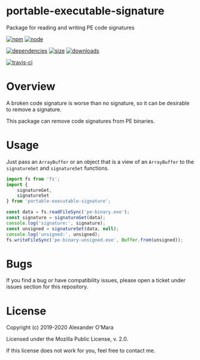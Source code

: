 # portable-executable-signature

Package for reading and writing PE code signatures

[![npm](https://img.shields.io/npm/v/portable-executable-signature.svg)](https://npmjs.com/package/portable-executable-signature)
[![node](https://img.shields.io/node/v/portable-executable-signature.svg)](https://nodejs.org)

[![dependencies](https://david-dm.org/AlexanderOMara/portable-executable-signature.svg)](https://david-dm.org/AlexanderOMara/portable-executable-signature)
[![size](https://packagephobia.now.sh/badge?p=portable-executable-signature)](https://packagephobia.now.sh/result?p=portable-executable-signature)
[![downloads](https://img.shields.io/npm/dm/portable-executable-signature.svg)](https://npmcharts.com/compare/portable-executable-signature?minimal=true)

[![travis-ci](https://travis-ci.org/AlexanderOMara/portable-executable-signature.svg?branch=master)](https://travis-ci.org/AlexanderOMara/portable-executable-signature)


# Overview

A broken code signature is worse than no signature, so it can be desirable to remove a signature.

This package can remove code signatures from PE binaries.


# Usage

Just pass an `ArrayBuffer` or an object that is a view of an `ArrayBuffer` to the `signatureGet` and `signatureSet` functions.

```js
import fs from 'fs';
import {
	signatureGet,
	signatureSet
} from 'portable-executable-signature';

const data = fs.readFileSync('pe-binary.exe');
const signature = signatureGet(data);
console.log('signature:', signature);
const unsigned = signatureSet(data, null);
console.log('unsigned:', unsigned);
fs.writeFileSync('pe-binary-unsigned.exe', Buffer.from(unsigned));
```


# Bugs

If you find a bug or have compatibility issues, please open a ticket under issues section for this repository.


# License

Copyright (c) 2019-2020 Alexander O'Mara

Licensed under the Mozilla Public License, v. 2.0.

If this license does not work for you, feel free to contact me.
